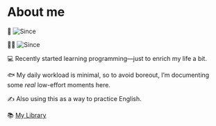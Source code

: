 <!-- <img src="/images/top.jpg" alt="top" width=800> -->

# About me

🗾 ![Since](https://img.shields.io/badge/来日-7年目-yellow) 

👩‍💼 ![Since](https://img.shields.io/badge/社畜-2年目-green) 
    <!-- 2nd year of my corporate slave life. -->

💻 Recently started learning programming—just to enrich my life a bit.

🐟 My daily workload is minimal, so to avoid boreout, I’m documenting some *real* low-effort moments here.

✍️ Also using this as a way to practice English.

📚 [My Library](https://drive.google.com/drive/folders/19cYvsesxL8uWKUyWutgW8cSnY4wj0c5g?usp=drive_link)
